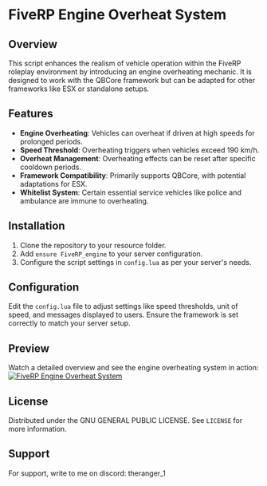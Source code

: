 # FiveRP Engine Overheat System

## Overview
This script enhances the realism of vehicle operation within the FiveRP roleplay environment by introducing an engine overheating mechanic. It is designed to work with the QBCore framework but can be adapted for other frameworks like ESX or standalone setups.

## Features
- **Engine Overheating**: Vehicles can overheat if driven at high speeds for prolonged periods.
- **Speed Threshold**: Overheating triggers when vehicles exceed 190 km/h.
- **Overheat Management**: Overheating effects can be reset after specific cooldown periods.
- **Framework Compatibility**: Primarily supports QBCore, with potential adaptations for ESX.
- **Whitelist System**: Certain essential service vehicles like police and ambulance are immune to overheating.

## Installation
1. Clone the repository to your resource folder.
2. Add `ensure FiveRP_engine` to your server configuration.
3. Configure the script settings in `config.lua` as per your server's needs.

## Configuration
Edit the `config.lua` file to adjust settings like speed thresholds, unit of speed, and messages displayed to users. Ensure the framework is set correctly to match your server setup.

## Preview
Watch a detailed overview and see the engine overheating system in action:
[![FiveRP Engine Overheat System](http://img.youtube.com/vi/VIDEO_ID/0.jpg)](http://www.youtube.com/watch?v=VIDEO_ID "FiveRP Engine Overheat System Preview")

## License
Distributed under the GNU GENERAL PUBLIC LICENSE. See `LICENSE` for more information.

## Support
For support, write to me on discord: theranger_1